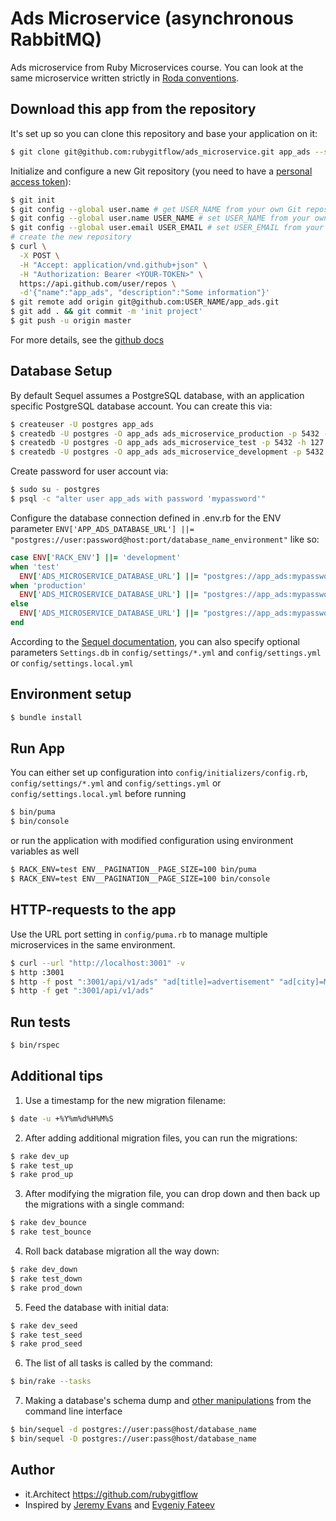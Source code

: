 # Ads Microservice (asynchronous RabbitMQ)
Ads microservice from Ruby Microservices course. You can look at the same microservice written strictly in [Roda conventions](https://github.com/rubygitflow/ads_microservice_rc).

## Download this app from the repository
It's set up so you can clone this repository and base your application on it:
```bash
$ git clone git@github.com:rubygitflow/ads_microservice.git app_ads --single-branch --branch rabbitmq_asynchronous && cd app_ads && rm -r -f .git/
```
Initialize and configure a new Git repository (you need to have a [personal access token](https://github.com/settings/tokens)):
```bash
$ git init
$ git config --global user.name # get USER_NAME from your own Git repository
$ git config --global user.name USER_NAME # set USER_NAME from your own Git repository if the "global user.name" is empty
$ git config --global user.email USER_EMAIL # set USER_EMAIL from your own Git repository if the "global user.name" is empty
# create the new repository
$ curl \
  -X POST \
  -H "Accept: application/vnd.github+json" \
  -H "Authorization: Bearer <YOUR-TOKEN>" \
  https://api.github.com/user/repos \
  -d'{"name":"app_ads", "description":"Some information"}'
$ git remote add origin git@github.com:USER_NAME/app_ads.git 
$ git add . && git commit -m 'init project'
$ git push -u origin master
```
For more details, see the [github docs](https://docs.github.com/en/rest/repos/repos#create-a-repository-for-the-authenticated-user)

## Database Setup
By default Sequel assumes a PostgreSQL database, with an application specific PostgreSQL database account.  You can create this via:
```bash
$ createuser -U postgres app_ads
$ createdb -U postgres -O app_ads ads_microservice_production -p 5432 -h 127.0.0.1
$ createdb -U postgres -O app_ads ads_microservice_test -p 5432 -h 127.0.0.1
$ createdb -U postgres -O app_ads ads_microservice_development -p 5432 -h 127.0.0.1
```
Create password for user account via:
```bash
$ sudo su - postgres
$ psql -c "alter user app_ads with password 'mypassword'"
```
Configure the database connection defined in .env.rb for the ENV parameter `ENV['APP_ADS_DATABASE_URL'] ||= "postgres://user:password@host:port/database_name_environment"` like so:
```ruby
case ENV['RACK_ENV'] ||= 'development'
when 'test'
  ENV['ADS_MICROSERVICE_DATABASE_URL'] ||= "postgres://app_ads:mypassword@127.0.0.1:5432/ads_microservice_test"
when 'production'
  ENV['ADS_MICROSERVICE_DATABASE_URL'] ||= "postgres://app_ads:mypassword@127.0.0.1:5432/ads_microservice_production"
else
  ENV['ADS_MICROSERVICE_DATABASE_URL'] ||= "postgres://app_ads:mypassword@127.0.0.1:5432/ads_microservice_development"
end
```
According to the [Sequel documentation](https://github.com/jeremyevans/sequel#connecting-to-a-database-), you can also specify optional parameters `Settings.db` in `config/settings/*.yml` and `config/settings.yml` or `config/settings.local.yml`
## Environment setup
```bash
$ bundle install
```
## Run App
You can either set up configuration into `config/initializers/config.rb`, `config/settings/*.yml` and `config/settings.yml` or `config/settings.local.yml` before running

```bash
$ bin/puma
$ bin/console
```
or run the application with modified configuration using environment variables as well
```bash
$ RACK_ENV=test ENV__PAGINATION__PAGE_SIZE=100 bin/puma
$ RACK_ENV=test ENV__PAGINATION__PAGE_SIZE=100 bin/console
```
## HTTP-requests to the app
Use the URL port setting in `config/puma.rb` to manage multiple microservices in the same environment.
```bash
$ curl --url "http://localhost:3001" -v
$ http :3001
$ http -f post ":3001/api/v1/ads" "ad[title]=advertisement" "ad[city]=Moscow" "ad[description]=Good suggestion" "Authorization:Bearer some_user_token"
$ http -f get ":3001/api/v1/ads"
```
## Run tests
```bash
$ bin/rspec
```
## Additional tips
1. Use a timestamp for the new migration filename:
```bash
$ date -u +%Y%m%d%H%M%S
```
2. After adding additional migration files, you can run the migrations:
```bash
$ rake dev_up  
$ rake test_up 
$ rake prod_up 
```
3. After modifying the migration file, you can drop down and then back up the migrations with a single command:
```bash
$ rake dev_bounce  
$ rake test_bounce 
```
4. Roll back database migration all the way down:
```bash
$ rake dev_down  
$ rake test_down 
$ rake prod_down 
```
5. Feed the database with initial data:
```bash
$ rake dev_seed
$ rake test_seed
$ rake prod_seed
```
6. The list of all tasks is called by the command:
```bash
$ bin/rake --tasks
```
7. Making a database's schema dump and [other manipulations](https://sequel.jeremyevans.net/rdoc/files/doc/bin_sequel_rdoc.html) from the command line interface
```bash
$ bin/sequel -d postgres://user:pass@host/database_name
$ bin/sequel -D postgres://user:pass@host/database_name
```

## Author
* it.Architect https://github.com/rubygitflow
* Inspired by [Jeremy Evans](https://github.com/jeremyevans/roda-sequel-stack) and [Evgeniy Fateev](https://github.com/psylone/ads-microservice)
